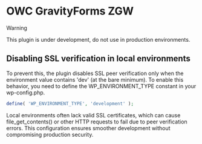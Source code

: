 # OWC GravityForms ZGW

> [!WARNING]  
> This plugin is under development, do not use in production environments.

## Disabling SSL verification in local environments

To prevent this, the plugin disables SSL peer verification only when the environment value contains 'dev' (at the bare minimum).
To enable this behavior, you need to define the WP_ENVIRONMENT_TYPE constant in your wp-config.php.

```php
define( 'WP_ENVIRONMENT_TYPE', 'development' ); 
```

Local environments often lack valid SSL certificates, which can cause file_get_contents() or other HTTP requests to fail due to peer verification errors.
This configuration ensures smoother development without compromising production security.
